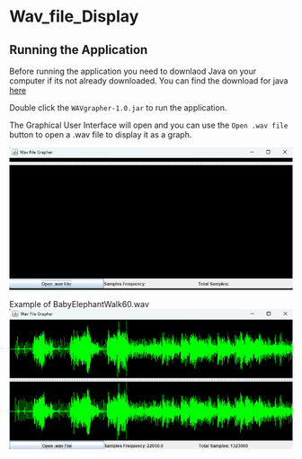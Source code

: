 # Wav_file_Display

## Running the Application
Before running the application you need to downlaod Java on your computer if its not already downloaded. You can find the download for java [here](https://www.oracle.com/ca-en/java/technologies/downloads/)

Double click the `WAVgrapher-1.0.jar` to run the application.

The Graphical User Interface will open and you can use the `Open .wav file` button to open a .wav file to display it as a graph.

![Default GUI](images/default_gui.png)

Example of BabyElephantWalk60.wav
![Graph of example .wav file](images/test_wav_graph.png)
